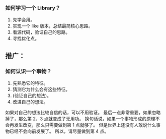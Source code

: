 ### 如何学习一个 Library？

1. 先学会用。
2. 实现一个 like 版本，总结最简核心思路。
3. 看源代码，验证自己的思路。
4. 寻找优化点。

## 推广：

### 如何认识一个事物？

1. 先熟悉它的特征。
2. 猜测它为什么会有这些特征。
3. (验证自己的想法)。
4. 改进自己的想法。

如果对自己的想法比较自信的话，可以不用验证。
最后一点非常重要，如果忽略掉了，那么第 2、3 点就变成了无用功。
换句话说，如果一个事物形成的原理不会再发生改变，那么只需要做到第 1 点就够了。
但是世界上还没有人敢说什么事物已经不会向前发展了。
所以，请尽量做到第 4 点。

